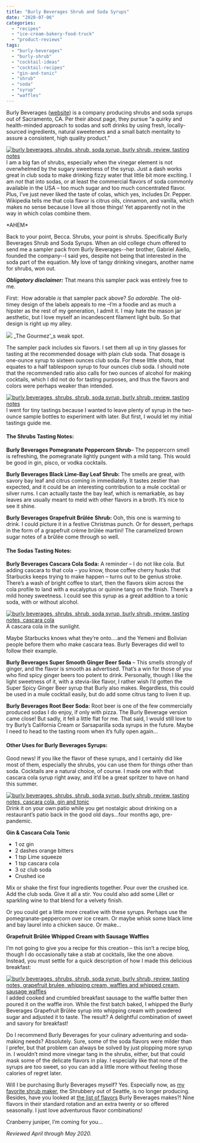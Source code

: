 ```yaml
---
title: "Burly Beverages Shrub and Soda Syrups"
date: "2020-07-06"
categories:
  - "recipes"
  - "ice-cream-bakery-food-truck"
  - "product-reviews"
tags:
  - "burly-beverages"
  - "burly-shrub"
  - "cocktail-ideas"
  - "cocktail-recipes"
  - "gin-and-tonic"
  - "shrub"
  - "soda"
  - "syrup"
  - "waffles"
---
```


Burly Beverages ([website](https://www.burlybeverages.com/)) is a company producing shrubs and soda syrups out of Sacramento, CA. Per their about page, they pursue “a quirky and health-minded approach to sodas and soft drinks by using fresh, locally-sourced ingredients, natural sweeteners and a small batch mentality to assure a consistent, high quality product.”

[![burly beverages, shrubs, shrub, soda syrup, burly shrub, review, tasting notes](https://thegourmez-wpmedia.s3.amazonaws.com/2020/07/Burly-Shrubs-001-397x500.jpg)](https://thegourmez-wpmedia.s3.amazonaws.com/2020/07/Burly-Shrubs-001.jpg)I am a big fan of shrubs, especially when the vinegar element is not overwhelmed by the sugary sweetness of the syrup. Just a dash works great in club soda to make drinking fizzy water that little bit more exciting. I am _not_ that into sodas, or at least the commercial flavors of soda commonly available in the USA – too much sugar and too much concentrated flavor. Plus, I’ve just never liked the taste of colas, which yes, includes Dr. Pepper. Wikipedia tells me that cola flavor is citrus oils, cinnamon, and vanilla, which makes no sense because I love all those things! Yet apparently not in the way in which colas combine them.

\*AHEM\*

Back to your point, Becca. Shrubs, your point is shrubs. Specifically Burly Beverages Shrub and Soda Syrups. When an old college chum offered to send me a sampler pack from Burly Beverages--her brother, Gabriel Aiello, founded the company--I said yes, despite not being that interested in the soda part of the equation. My love of tangy drinking vinegars, another name for shrubs, won out.

**_Obligatory disclaimer:_** That means this sampler pack was entirely free to me.

First:  How adorable _is_ that sampler pack above? _So adorable._ The old-timey design of the labels appeals to me –I’m a foodie and as much a hipster as the rest of my generation, I admit it. I may hate the mason jar aesthetic, but I love myself an incandescent filament light bulb. So that design is right up my alley.




<div class="caption">

[![](https://thegourmez-wpmedia.s3.amazonaws.com/2020/07/led-teardrop-filament-40w-equivalent-light-bulb-2-c-500x449.jpg)](https://thegourmez-wpmedia.s3.amazonaws.com/2020/07/led-teardrop-filament-40w-equivalent-light-bulb-2-c.jpg) _The Gourmez’_s weak spot.</div>


The sampler pack includes six flavors. I set them all up in tiny glasses for tasting at the recommended dosage with plain club soda. That dosage is one-ounce syrup to sixteen ounces club soda. For these little shots, that equates to a half tablespoon syrup to four ounces club soda. I should note that the recommended ratio also calls for two ounces of alcohol for making cocktails, which I did not do for tasting purposes, and thus the flavors and colors were perhaps weaker than intended.

[![burly beverages, shrubs, shrub, soda syrup, burly shrub, review, tasting notes](https://thegourmez-wpmedia.s3.amazonaws.com/2020/07/Burly-Shrubs-003-345x500.jpg)](https://thegourmez-wpmedia.s3.amazonaws.com/2020/07/Burly-Shrubs-003.jpg)I went for tiny tastings because I wanted to leave plenty of syrup in the two-ounce sample bottles to experiment with later. But first, I would let my initial tastings guide me.

#### The Shrubs Tasting Notes:

**Burly Beverages Pomegranate Peppercorn Shrub**– The peppercorn smell is refreshing, the pomegranate lightly pungent with a mild tang. This would be good in gin, pisco, or vodka cocktails.

**Burly Beverages Black Lime-Bay Leaf Shrub:** The smells are great, with savory bay leaf and citrus coming in immediately. It tastes zestier than expected, and it could be an interesting contribution to a mule cocktail or silver rums. I can actually taste the bay leaf, which is remarkable, as bay leaves are usually meant to meld with other flavors in a broth. It’s nice to see it shine.

**Burly Beverages Grapefruit Brûlée** **Shrub:** Ooh, this one is warming to drink. I could picture it in a festive Christmas punch. Or for dessert, perhaps in the form of a grapefruit crème brûlée martini! The caramelized brown sugar notes of a brûlée come through so well.

#### The Sodas Tasting Notes:

**Burly Beverages Cascara Cola Soda:** A reminder – I do not like cola. But adding cascara to that cola – you know, those coffee cherry husks that Starbucks keeps trying to make happen – turns out to be genius stroke. There’s a wash of bright coffee to start, then the flavors skim across the cola profile to land with a eucalyptus or quinine tang on the finish. There’s a mild honey sweetness. I could see this syrup as a great addition to a tonic soda, with or without alcohol.




<div class="caption">

[![burly beverages, shrubs, shrub, soda syrup, burly shrub, review, tasting notes, cascara cola](https://thegourmez-wpmedia.s3.amazonaws.com/2020/07/Burly-Shrubs-004-358x500.jpg)](https://thegourmez-wpmedia.s3.amazonaws.com/2020/07/Burly-Shrubs-004.jpg) A cascara cola in the sunlight.</div>


Maybe Starbucks knows what they’re onto....and the Yemeni and Bolivian people before them who make cascara teas. Burly Beverages did well to follow their example.

**Burly Beverages Super Smooth Ginger Beer Soda** – This smells strongly of ginger, and the flavor is smooth as advertised. That’s a win for those of you who find spicy ginger beers too potent to drink. Personally, though I like the light sweetness of it, with a stevia-like flavor, I rather wish I’d gotten the Super Spicy Ginger Beer syrup that Burly also makes. Regardless, this could be used in a mule cocktail easily, but do add some citrus tang to liven it up.

**Burly Beverages Root Beer Soda:** Root beer is one of the few commercially produced sodas I do enjoy, if only with pizza. The Burly Beverage version came close! But sadly, it fell a little flat for me. That said, I would still love to try Burly’s California Cream or Sarsaparilla soda syrups in the future. Maybe I need to head to the tasting room when it’s fully open again...

#### Other Uses for Burly Beverages Syrups:

Good news! If you like the flavor of these syrups, and I certainly did like most of them, especially the shrubs, you can use them for things other than soda. Cocktails are a natural choice, of course. I made one with that cascara cola syrup right away, and it’d be a great spritzer to have on hand this summer.

[![burly beverages, shrubs, shrub, soda syrup, burly shrub, review, tasting notes, cascara cola, gin and tonic](https://thegourmez-wpmedia.s3.amazonaws.com/2020/07/Burly-Shrubs-008-500x470.jpg)](https://thegourmez-wpmedia.s3.amazonaws.com/2020/07/Burly-Shrubs-008.jpg)Drink it on your own patio while you get nostalgic about drinking on a restaurant’s patio back in the good old days...four months ago, pre-pandemic.

**Gin & Cascara Cola Tonic**

- 1 oz gin
- 2 dashes orange bitters
- 1 tsp Lime squeeze
- 1 tsp cascara cola
- 3 oz club soda
- Crushed ice

Mix or shake the first four ingredients together. Pour over the crushed ice. Add the club soda. Give it all a stir. You could also add some Lillet or sparkling wine to that blend for a velvety finish.

Or you could get a little more creative with these syrups. Perhaps use the pomegranate-peppercorn over ice cream. Or maybe whisk some black lime and bay laurel into a chicken sauce. Or make...

**Grapefruit Brûlée Whipped Cream with Sausage Waffles**

I’m not going to give you a recipe for this creation – this isn’t a recipe blog, though I do occasionally take a stab at cocktails, like the one above. Instead, you must settle for a quick description of how I made this delicious breakfast:

[![burly beverages, shrubs, shrub, soda syrup, burly shrub, review, tasting notes, grapefruit brulee, whipping cream, waffles and whipped cream, sausage waffles](https://thegourmez-wpmedia.s3.amazonaws.com/2020/07/Burly-Shrubs-007-500x500.jpg)](https://thegourmez-wpmedia.s3.amazonaws.com/2020/07/Burly-Shrubs-007.jpg)I added cooked and crumbled breakfast sausage to the waffle batter then poured it on the waffle iron. While the first batch baked, I whipped the Burly Beverages Grapefruit Brûlée syrup into whipping cream with powdered sugar and adjusted it to taste. The result? A delightful combination of sweet and savory for breakfast!

Do I recommend Burly Beverages for your culinary adventuring and soda-making needs? Absolutely. Sure, some of the soda flavors were milder than I prefer, but that problem can always be solved by just plopping more syrup in. I wouldn’t mind more vinegar tang in the shrubs, either, but that could mask some of the delicate flavors in play. I especially like that none of the syrups are too sweet, so you can add a little more without feeling those calories of regret later.

Will I be purchasing Burly Beverages myself? Yes. Especially now, as [my favorite shrub maker](https://thegourmez.com/2018/09/05/the-shrubbery-shrub-drinking-vinegar/), the Shrubbery out of Seattle, is no longer producing. Besides, have you looked at [the list of flavors](https://www.burlybeverages.com/retailshop) Burly Beverages makes?! Nine flavors in their standard rotation and an extra twenty or so offered seasonally. I just love adventurous flavor combinations!

Cranberry juniper, I’m coming for you...

_Reviewed April through May 2020._
